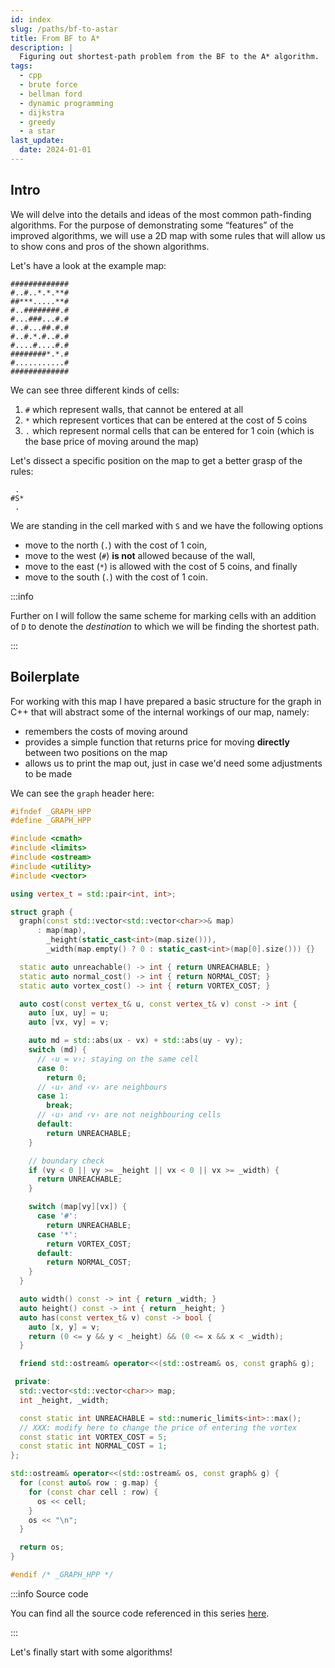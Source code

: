 ```yaml
---
id: index
slug: /paths/bf-to-astar
title: From BF to A*
description: |
  Figuring out shortest-path problem from the BF to the A* algorithm.
tags:
  - cpp
  - brute force
  - bellman ford
  - dynamic programming
  - dijkstra
  - greedy
  - a star
last_update:
  date: 2024-01-01
---
```


## Intro

We will delve into the details and ideas of the most common path-finding
algorithms. For the purpose of demonstrating some “features” of the improved
algorithms, we will use a 2D map with some rules that will allow us to show cons
and pros of the shown algorithms.

Let's have a look at the example map:

```
#############
#..#..*.*.**#
##***.....**#
#..########.#
#...###...#.#
#..#...##.#.#
#..#.*.#..#.#
#....#....#.#
########*.*.#
#...........#
#############
```

We can see three different kinds of cells:

1. `#` which represent walls, that cannot be entered at all
2. `*` which represent vortices that can be entered at the cost of 5 coins
3. `.` which represent normal cells that can be entered for 1 coin (which is the
   base price of moving around the map)

Let's dissect a specific position on the map to get a better grasp of the rules:

```
 .
#S*
 .
```

We are standing in the cell marked with `S` and we have the following options

- move to the north (`.`) with the cost of 1 coin,
- move to the west (`#`) **is not** allowed because of the wall,
- move to the east (`*`) is allowed with the cost of 5 coins, and finally
- move to the south (`.`) with the cost of 1 coin.

:::info

Further on I will follow the same scheme for marking cells with an addition of
`D` to denote the _destination_ to which we will be finding the shortest path.

:::

## Boilerplate

For working with this map I have prepared a basic structure for the graph in C++
that will abstract some of the internal workings of our map, namely:

- remembers the costs of moving around
- provides a simple function that returns price for moving **directly** between
  two positions on the map
- allows us to print the map out, just in case we'd need some adjustments to be
  made

We can see the `graph` header here:

```cpp
#ifndef _GRAPH_HPP
#define _GRAPH_HPP

#include <cmath>
#include <limits>
#include <ostream>
#include <utility>
#include <vector>

using vertex_t = std::pair<int, int>;

struct graph {
  graph(const std::vector<std::vector<char>>& map)
      : map(map),
        _height(static_cast<int>(map.size())),
        _width(map.empty() ? 0 : static_cast<int>(map[0].size())) {}

  static auto unreachable() -> int { return UNREACHABLE; }
  static auto normal_cost() -> int { return NORMAL_COST; }
  static auto vortex_cost() -> int { return VORTEX_COST; }

  auto cost(const vertex_t& u, const vertex_t& v) const -> int {
    auto [ux, uy] = u;
    auto [vx, vy] = v;

    auto md = std::abs(ux - vx) + std::abs(uy - vy);
    switch (md) {
      // ‹u = v›; staying on the same cell
      case 0:
        return 0;
      // ‹u› and ‹v› are neighbours
      case 1:
        break;
      // ‹u› and ‹v› are not neighbouring cells
      default:
        return UNREACHABLE;
    }

    // boundary check
    if (vy < 0 || vy >= _height || vx < 0 || vx >= _width) {
      return UNREACHABLE;
    }

    switch (map[vy][vx]) {
      case '#':
        return UNREACHABLE;
      case '*':
        return VORTEX_COST;
      default:
        return NORMAL_COST;
    }
  }

  auto width() const -> int { return _width; }
  auto height() const -> int { return _height; }
  auto has(const vertex_t& v) const -> bool {
    auto [x, y] = v;
    return (0 <= y && y < _height) && (0 <= x && x < _width);
  }

  friend std::ostream& operator<<(std::ostream& os, const graph& g);

 private:
  std::vector<std::vector<char>> map;
  int _height, _width;

  const static int UNREACHABLE = std::numeric_limits<int>::max();
  // XXX: modify here to change the price of entering the vortex
  const static int VORTEX_COST = 5;
  const static int NORMAL_COST = 1;
};

std::ostream& operator<<(std::ostream& os, const graph& g) {
  for (const auto& row : g.map) {
    for (const char cell : row) {
      os << cell;
    }
    os << "\n";
  }

  return os;
}

#endif /* _GRAPH_HPP */
```

:::info Source code

You can find all the source code referenced in this series
[here](pathname:///files/algorithms/paths/bf-to-astar.tar.gz).

:::

Let's finally start with some algorithms!
